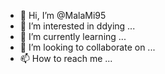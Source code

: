 - 👋 Hi, I’m @MalaMi95
- 👀 I’m interested in ddying ...
- 🌱 I’m currently learning ...
- 💞️ I’m looking to collaborate on ...
- 📫 How to reach me ...

<!---
MalaMi95/MalaMi95 is a ✨ special ✨ repository because its `README.md` (this file) appears on your GitHub profile.
You can click the Preview link to take a look at your changes.
--->
